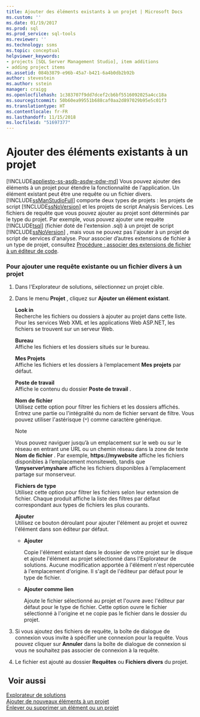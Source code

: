 ```yaml
---
title: Ajouter des éléments existants à un projet | Microsoft Docs
ms.custom: ''
ms.date: 01/19/2017
ms.prod: sql
ms.prod_service: sql-tools
ms.reviewer: ''
ms.technology: ssms
ms.topic: conceptual
helpviewer_keywords:
- projects [SQL Server Management Studio], item additions
- adding project items
ms.assetid: 084b3879-e96b-45a7-b421-6a4b0db2b92b
author: stevestein
ms.author: sstein
manager: craigg
ms.openlocfilehash: 1c383707f9dd7dcef2cb6bf5516092025a4cc18a
ms.sourcegitcommit: 50b60ea99551b688caf0aa2d897029b95e5c01f3
ms.translationtype: HT
ms.contentlocale: fr-FR
ms.lasthandoff: 11/15/2018
ms.locfileid: "51697377"
---
```

# <a name="add-existing-items-to-a-project"></a>Ajouter des éléments existants à un projet
[!INCLUDE[appliesto-ss-asdb-asdw-pdw-md](../../includes/appliesto-ss-asdb-asdw-pdw-md.md)]
Vous pouvez ajouter des éléments à un projet pour étendre la fonctionnalité de l'application. Un élément existant peut être une requête ou un fichier divers. [!INCLUDE[ssManStudioFull](../../includes/ssmanstudiofull-md.md)] comporte deux types de projets : les projets de script [!INCLUDE[ssNoVersion](../../includes/ssnoversion-md.md)] et les projets de script Analysis Services. Les fichiers de requête que vous pouvez ajouter au projet sont déterminés par le type du projet. Par exemple, vous pouvez ajouter une requête [!INCLUDE[tsql](../../includes/tsql-md.md)] (fichier doté de l'extension .sql) à un projet de script [!INCLUDE[ssNoVersion](../../includes/ssnoversion-md.md)] , mais vous ne pouvez pas l'ajouter à un projet de script de services d'analyse. Pour associer d’autres extensions de fichier à un type de projet, consultez [Procédure : associer des extensions de fichier à un éditeur de code](../../relational-databases/scripting/associate-file-extensions-to-a-code-editor.md).  
  
### <a name="to-add-an-existing-query-or-a-miscellaneous-file-to-a-project"></a>Pour ajouter une requête existante ou un fichier divers à un projet  
  
1.  Dans l'Explorateur de solutions, sélectionnez un projet cible.  
  
2.  Dans le menu **Projet** , cliquez sur **Ajouter un élément existant**.  
  
    **Look in**  
    Recherche les fichiers ou dossiers à ajouter au projet dans cette liste. Pour les services Web XML et les applications Web ASP.NET, les fichiers se trouvent sur un serveur Web.  
  
    **Bureau**  
    Affiche les fichiers et les dossiers situés sur le bureau.  
  
    **Mes Projets**  
    Affiche les fichiers et les dossiers à l’emplacement **Mes projets** par défaut.  
  
    **Poste de travail**  
    Affiche le contenu du dossier **Poste de travail** .  
  
    **Nom de fichier**  
    Utilisez cette option pour filtrer les fichiers et les dossiers affichés. Entrez une partie ou l'intégralité du nom de fichier servant de filtre. Vous pouvez utiliser l'astérisque (`*`) comme caractère générique.  
  
    > [!NOTE]  
    > Vous pouvez naviguer jusqu’à un emplacement sur le web ou sur le réseau en entrant une URL ou un chemin réseau dans la zone de texte **Nom de fichier** . Par exemple, **https://mywebsite** affiche les fichiers disponibles à l’emplacement monsiteweb, tandis que **\\\myserver\myshare** affiche les fichiers disponibles à l’emplacement partage sur monserveur.  
  
    **Fichiers de type**  
    Utilisez cette option pour filtrer les fichiers selon leur extension de fichier. Chaque produit affiche la liste des filtres par défaut correspondant aux types de fichiers les plus courants.  
  
    **Ajouter**  
    Utilisez ce bouton déroulant pour ajouter l'élément au projet et ouvrez l'élément dans son éditeur par défaut.  
  
    -   **Ajouter**  
  
        Copie l'élément existant dans le dossier de votre projet sur le disque et ajoute l'élément au projet sélectionné dans l'Explorateur de solutions. Aucune modification apportée à l'élément n'est répercutée à l'emplacement d'origine. Il s'agit de l'éditeur par défaut pour le type de fichier.  
  
    -   **Ajouter comme lien**  
  
        Ajoute le fichier sélectionné au projet et l'ouvre avec l'éditeur par défaut pour le type de fichier. Cette option ouvre le fichier sélectionné à l'origine et ne copie pas le fichier dans le dossier du projet.  
  
3.  Si vous ajoutez des fichiers de requête, la boîte de dialogue de connexion vous invite à spécifier une connexion pour la requête. Vous pouvez cliquer sur **Annuler** dans la boîte de dialogue de connexion si vous ne souhaitez pas associer de connexion à la requête.  
  
4.  Le fichier est ajouté au dossier **Requêtes** ou **Fichiers divers** du projet.  
  
## <a name="see-also"></a> Voir aussi  
[Explorateur de solutions](../../ssms/solution/solution-explorer.md)  
[Ajouter de nouveaux éléments à un projet](../../ssms/solution/add-new-items-to-a-project.md)  
[Enlever ou supprimer un élément ou un projet](../../ssms/solution/remove-or-delete-an-item-or-project.md)  
  
